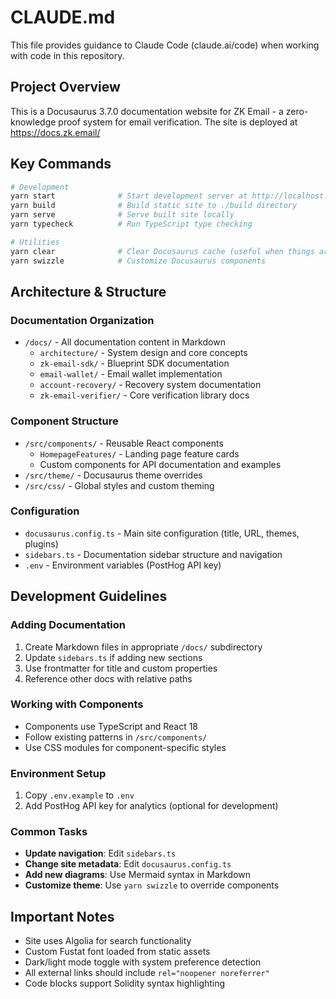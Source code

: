 # CLAUDE.md

This file provides guidance to Claude Code (claude.ai/code) when working with code in this repository.

## Project Overview

This is a Docusaurus 3.7.0 documentation website for ZK Email - a zero-knowledge proof system for email verification. The site is deployed at https://docs.zk.email/

## Key Commands

```bash
# Development
yarn start              # Start development server at http://localhost:3000
yarn build              # Build static site to ./build directory
yarn serve              # Serve built site locally
yarn typecheck          # Run TypeScript type checking

# Utilities
yarn clear              # Clear Docusaurus cache (useful when things aren't updating)
yarn swizzle            # Customize Docusaurus components
```

## Architecture & Structure

### Documentation Organization
- `/docs/` - All documentation content in Markdown
  - `architecture/` - System design and core concepts
  - `zk-email-sdk/` - Blueprint SDK documentation
  - `email-wallet/` - Email wallet implementation
  - `account-recovery/` - Recovery system documentation
  - `zk-email-verifier/` - Core verification library docs

### Component Structure
- `/src/components/` - Reusable React components
  - `HomepageFeatures/` - Landing page feature cards
  - Custom components for API documentation and examples
- `/src/theme/` - Docusaurus theme overrides
- `/src/css/` - Global styles and custom theming

### Configuration
- `docusaurus.config.ts` - Main site configuration (title, URL, themes, plugins)
- `sidebars.ts` - Documentation sidebar structure and navigation
- `.env` - Environment variables (PostHog API key)

## Development Guidelines

### Adding Documentation
1. Create Markdown files in appropriate `/docs/` subdirectory
2. Update `sidebars.ts` if adding new sections
3. Use frontmatter for title and custom properties
4. Reference other docs with relative paths

### Working with Components
- Components use TypeScript and React 18
- Follow existing patterns in `/src/components/`
- Use CSS modules for component-specific styles

### Environment Setup
1. Copy `.env.example` to `.env`
2. Add PostHog API key for analytics (optional for development)

### Common Tasks
- **Update navigation**: Edit `sidebars.ts`
- **Change site metadata**: Edit `docusaurus.config.ts`
- **Add new diagrams**: Use Mermaid syntax in Markdown
- **Customize theme**: Use `yarn swizzle` to override components

## Important Notes
- Site uses Algolia for search functionality
- Custom Fustat font loaded from static assets
- Dark/light mode toggle with system preference detection
- All external links should include `rel="noopener noreferrer"`
- Code blocks support Solidity syntax highlighting